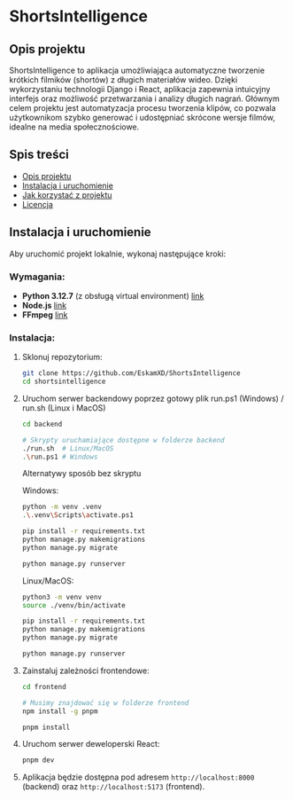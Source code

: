 # ShortsIntelligence
## Opis projektu

ShortsIntelligence to aplikacja umożliwiająca automatyczne tworzenie krótkich filmików (shortów) z długich materiałów wideo. Dzięki wykorzystaniu technologii Django i React, aplikacja zapewnia intuicyjny interfejs oraz możliwość przetwarzania i analizy długich nagrań. Głównym celem projektu jest automatyzacja procesu tworzenia klipów, co pozwala użytkownikom szybko generować i udostępniać skrócone wersje filmów, idealne na media społecznościowe.

## Spis treści

- [Opis projektu](#opis-projektu)
- [Instalacja i uruchomienie](#instalacja-i-uruchomienie)
- [Jak korzystać z projektu](#jak-korzystać-z-projektu)
- [Licencja](#licencja)

## Instalacja i uruchomienie

Aby uruchomić projekt lokalnie, wykonaj następujące kroki:

### Wymagania:
- **Python 3.12.7** (z obsługą virtual environment) [link](https://www.python.org/downloads/release/python-3127/)
- **Node.js** [link](https://nodejs.org/en/download/package-manager)
- **FFmpeg** [link](https://www.ffmpeg.org/download.html)

### Instalacja:

1. Sklonuj repozytorium:
   ```bash
   git clone https://github.com/EskamXD/ShortsIntelligence
   cd shortsintelligence
   ```

2. Uruchom serwer backendowy poprzez gotowy plik run.ps1 (Windows) / run.sh (Linux i MacOS)
   ```bash
   cd backend
   
   # Skrypty uruchamiające dostępne w folderze backend 
   ./run.sh  # Linux/MacOS
   .\run.ps1 # Windows
   ```

   
   Alternatywy sposób bez skryptu
   
   Windows:
   ```bash
   python -m venv .venv
   .\.venv\Scripts\activate.ps1
   
   pip install -r requirements.txt
   python manage.py makemigrations
   python manage.py migrate
   
   python manage.py runserver
   ```

   Linux/MacOS:
   ```bash
   python3 -m venv venv
   source ./venv/bin/activate
   
   pip install -r requirements.txt
   python manage.py makemigrations
   python manage.py migrate
   
   python manage.py runserver
   ```
      
4. Zainstaluj zależności frontendowe:
   ```bash
   cd frontend
   
   # Musimy znajdować się w folderze frontend
   npm install -g pnpm

   pnpm install
   ```

5. Uruchom serwer deweloperski React:
   ```bash
   pnpm dev
   ```

6. Aplikacja będzie dostępna pod adresem `http://localhost:8000` (backend) oraz `http://localhost:5173` (frontend).


